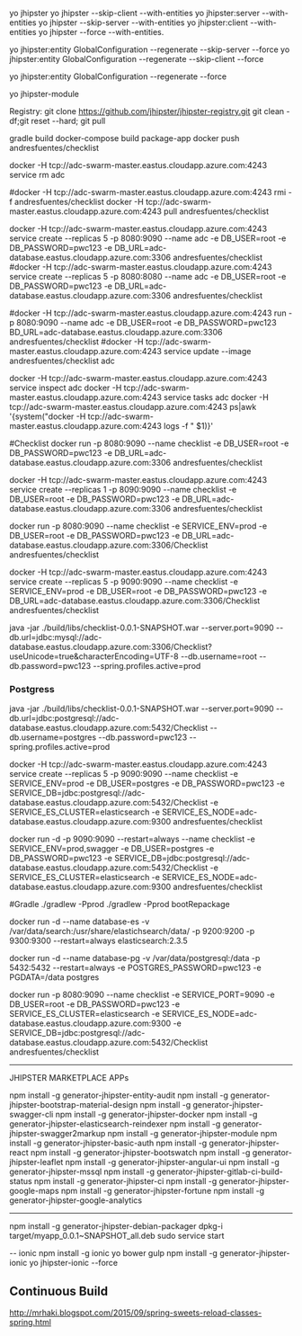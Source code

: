 yo jhipster
yo jhipster --skip-client --with-entities yo jhipster:server --with-entities
yo jhipster --skip-server --with-entities yo jhipster:client --with-entities
yo jhipster --force --with-entities.

yo jhipster:entity GlobalConfiguration --regenerate --skip-server --force 
yo jhipster:entity GlobalConfiguration --regenerate --skip-client --force 

yo jhipster:entity GlobalConfiguration --regenerate --force 

yo jhipster-module

Registry:
git clone https://github.com/jhipster/jhipster-registry.git
git clean -df;git reset --hard; git pull







gradle build
docker-compose build package-app
docker push andresfuentes/checklist

docker -H tcp://adc-swarm-master.eastus.cloudapp.azure.com:4243 service rm adc

#docker -H tcp://adc-swarm-master.eastus.cloudapp.azure.com:4243 rmi -f  andresfuentes/checklist
docker -H tcp://adc-swarm-master.eastus.cloudapp.azure.com:4243 pull andresfuentes/checklist

docker -H tcp://adc-swarm-master.eastus.cloudapp.azure.com:4243 service create --replicas 5 -p 8080:9090 --name adc -e DB_USER=root -e DB_PASSWORD=pwc123 -e DB_URL=adc-database.eastus.cloudapp.azure.com:3306 andresfuentes/checklist 
#docker -H tcp://adc-swarm-master.eastus.cloudapp.azure.com:4243 service create --replicas 5 -p 8080:8080 --name adc -e DB_USER=root -e DB_PASSWORD=pwc123 -e DB_URL=adc-database.eastus.cloudapp.azure.com:3306 andresfuentes/checklist 

#docker -H tcp://adc-swarm-master.eastus.cloudapp.azure.com:4243 run -p 8080:9090 --name adc  -e DB_USER=root -e DB_PASSWORD=pwc123 BD_URL=adc-database.eastus.cloudapp.azure.com:3306 andresfuentes/checklist
#docker -H tcp://adc-swarm-master.eastus.cloudapp.azure.com:4243 service update --image andresfuentes/checklist adc



docker -H tcp://adc-swarm-master.eastus.cloudapp.azure.com:4243 service inspect adc
docker -H tcp://adc-swarm-master.eastus.cloudapp.azure.com:4243 service tasks adc
docker -H tcp://adc-swarm-master.eastus.cloudapp.azure.com:4243 ps|awk '{system("docker -H tcp://adc-swarm-master.eastus.cloudapp.azure.com:4243 logs -f " $1)}'


#Checklist
docker run -p 8080:9090 --name checklist -e DB_USER=root -e DB_PASSWORD=pwc123 -e DB_URL=adc-database.eastus.cloudapp.azure.com:3306 andresfuentes/checklist 

docker -H tcp://adc-swarm-master.eastus.cloudapp.azure.com:4243 service create --replicas 1 -p 8090:9090 --name checklist -e DB_USER=root -e DB_PASSWORD=pwc123 -e DB_URL=adc-database.eastus.cloudapp.azure.com:3306 andresfuentes/checklist 


docker run -p 8080:9090 --name checklist -e SERVICE_ENV=prod -e DB_USER=root -e DB_PASSWORD=pwc123 -e DB_URL=adc-database.eastus.cloudapp.azure.com:3306/Checklist andresfuentes/checklist 

docker -H tcp://adc-swarm-master.eastus.cloudapp.azure.com:4243 service create --replicas 5 -p 9090:9090 --name checklist -e SERVICE_ENV=prod -e DB_USER=root -e DB_PASSWORD=pwc123 -e DB_URL=adc-database.eastus.cloudapp.azure.com:3306/Checklist andresfuentes/checklist 


java -jar ./build/libs/checklist-0.0.1-SNAPSHOT.war --server.port=9090  --db.url=jdbc:mysql://adc-database.eastus.cloudapp.azure.com:3306/Checklist?useUnicode=true&characterEncoding=UTF-8  --db.username=root  --db.password=pwc123  --spring.profiles.active=prod



### Postgress

java -jar ./build/libs/checklist-0.0.1-SNAPSHOT.war --server.port=9090  --db.url=jdbc:postgresql://adc-database.eastus.cloudapp.azure.com:5432/Checklist  --db.username=postgres  --db.password=pwc123  --spring.profiles.active=prod



docker -H tcp://adc-swarm-master.eastus.cloudapp.azure.com:4243 service create --replicas 5 -p 9090:9090 --name checklist -e SERVICE_ENV=prod -e DB_USER=postgres -e DB_PASSWORD=pwc123 -e SERVICE_DB=jdbc:postgresql://adc-database.eastus.cloudapp.azure.com:5432/Checklist -e SERVICE_ES_CLUSTER=elasticsearch -e SERVICE_ES_NODE=adc-database.eastus.cloudapp.azure.com:9300 andresfuentes/checklist 



docker run -d -p 9090:9090 --restart=always --name checklist -e SERVICE_ENV=prod,swagger -e DB_USER=postgres -e DB_PASSWORD=pwc123 -e SERVICE_DB=jdbc:postgresql://adc-database.eastus.cloudapp.azure.com:5432/Checklist -e SERVICE_ES_CLUSTER=elasticsearch -e SERVICE_ES_NODE=adc-database.eastus.cloudapp.azure.com:9300 andresfuentes/checklist 



#Gradle
./gradlew -Pprod
./gradlew -Pprod bootRepackage




docker run -d --name database-es -v /var/data/search:/usr/share/elastichsearch/data/  -p 9200:9200 -p 9300:9300 --restart=always elasticsearch:2.3.5

docker run -d --name database-pg -v /var/data/postgresql:/data -p 5432:5432 --restart=always -e POSTGRES_PASSWORD=pwc123 -e PGDATA=/data postgres



docker run -p 8080:9090 --name checklist -e SERVICE_PORT=9090 -e DB_USER=root -e DB_PASSWORD=pwc123 -e SERVICE_ES_CLUSTER=elasticsearch -e SERVICE_ES_NODE=adc-database.eastus.cloudapp.azure.com:9300 -e SERVICE_DB=jdbc:postgresql://adc-database.eastus.cloudapp.azure.com:5432/Checklist  andresfuentes/checklist 


-----

JHIPSTER MARKETPLACE APPs


npm install -g generator-jhipster-entity-audit
npm install -g generator-jhipster-bootstrap-material-design
npm install -g generator-jhipster-swagger-cli
npm install -g generator-jhipster-docker
npm install -g generator-jhipster-elasticsearch-reindexer
npm install -g generator-jhipster-swagger2markup
npm install -g generator-jhipster-module
npm install -g generator-jhipster-basic-auth
npm install -g generator-jhipster-react
npm install -g generator-jhipster-bootswatch
npm install -g generator-jhipster-leaflet
npm install -g generator-jhipster-angular-ui
npm install -g generator-jhipster-mssql
npm install -g generator-jhipster-gitlab-ci-build-status
npm install -g generator-jhipster-ci
npm install -g generator-jhipster-google-maps
npm install -g generator-jhipster-fortune
npm install -g generator-jhipster-google-analytics


---
npm install -g generator-jhipster-debian-packager
dpkg-i target/myapp_0.0.1~SNAPSHOT_all.deb
sudo service <appname> start

-- ionic
npm install -g ionic yo bower gulp
npm install -g generator-jhipster-ionic
yo jhipster-ionic --force



Continuous Build
-----
http://mrhaki.blogspot.com/2015/09/spring-sweets-reload-classes-spring.html
